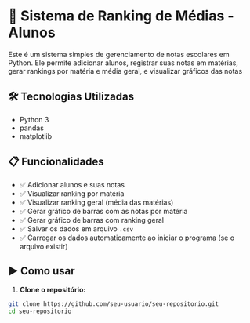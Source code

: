 # 📘 Sistema de Ranking de Médias - Alunos

Este é um sistema simples de gerenciamento de notas escolares em Python. Ele permite adicionar alunos, registrar suas notas em matérias, gerar rankings por matéria e média geral, e visualizar gráficos das notas

## 🛠️ Tecnologias Utilizadas

- Python 3
- pandas
- matplotlib

## 📋 Funcionalidades

- ✅ Adicionar alunos e suas notas
- ✅ Visualizar ranking por matéria
- ✅ Visualizar ranking geral (média das matérias)
- ✅ Gerar gráfico de barras com as notas por matéria
- ✅ Gerar gráfico de barras com ranking geral
- ✅ Salvar os dados em arquivo `.csv`
- ✅ Carregar os dados automaticamente ao iniciar o programa (se o arquivo existir)

## ▶️ Como usar

1. **Clone o repositório:**

```bash
git clone https://github.com/seu-usuario/seu-repositorio.git
cd seu-repositorio
